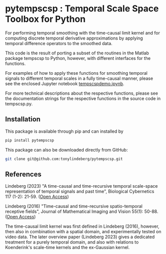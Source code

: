 # pytempscsp : Temporal Scale Space Toolbox for Python

For performing temporal smoothing with the time-causal limit kernel and
for computing discrete temporal derivative approximations by applying
temporal difference operators to the smoothed data.

This code is the result of porting a subset of the routines in the Matlab
package tempscsp to Python, however, with different interfaces for the functions.

For examples of how to apply these functions for smoothing temporal signals
to different temporal scales in a fully time-causal manner, please see the
enclosed Jupyter notebook [tempscspdemo.ipynb](https://github.com/tonylindeberg/pytempscsp/blob/main/tempscspdemo.ipynb).

For more technical descriptions about the respective functions, please see
the documentation strings for the respective functions in the source code
in tempscsp.py.

## Installation

This package is available 
through pip and can installed by

```bash
pip install pytempscsp
```

This package can also be downloaded directly from GitHub:

```bash
git clone git@github.com:tonylindeberg/pytempscsp.git
```

## References

Lindeberg (2023) "A time-causal and time-recursive temporal scale-space representation
of temporal signals and past time", Biological Cybernetics 117 (1-2): 21-59.
([Open Access](http://dx.doi.org/10.1007/s00422-022-00953-6))

Lindeberg (2016) "Time-causal and time-recursive spatio-temporal receptive fields",
Journal of Mathematical Imaging and Vision 55(1): 50-88.
([Open Access](https://doi.org/10.1007/s10851-015-0613-9))

The time-causal limit kernel was first defined in Lindeberg (2016), however,
then also in combination with a spatial domain, and experimentally tested on
video data. The later overview paper (Lindeberg 2023) gives a dedicated treatment
for a purely temporal domain, and also with relations to Koenderink's scale-time
kernels and the ex-Gaussian kernel.
